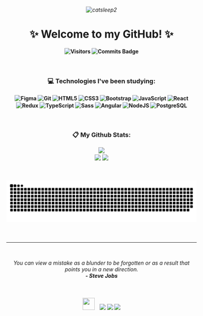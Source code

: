 <h6 align="center">

![catsleep2](https://github.com/evelynlacerda/evelynlacerda/assets/109745342/2abea0b5-23c7-4131-9ec2-5da4118d4c53)

</h6>
<h1 align="center">✨ Welcome to my GitHub! ✨</div></h1>
<h4 align="center">
    
![Visitors](https://api.visitorbadge.io/api/visitors?path=https%3A%2F%2Fgithub.com%2Fevelynlacerda%2Fevelynlacerda&label=Visits&countColor=%2352ac96&style=flat&labelStyle=none)
![Commits Badge](https://badges.pufler.dev/commits/monthly/evelynlacerda?color=52AC96)
</h4>

<br>

<h3 align="center">💻 Technologies I've been studying:</h3>
<h4 align="center"><div style="display: inline_block">
    <img align="center" alt="Figma" height="32" width="40" src="https://cdn.simpleicons.org/figma/202020/efefef" />
    <img align="center" alt="Git" height="32" width="40" src="https://cdn.simpleicons.org/git" />
    <img align="center" alt="HTML5" height="32" width="40" src="https://cdn.simpleicons.org/html5" />
    <img align="center" alt="CSS3" height="32" width="40" src="https://cdn.simpleicons.org/css3" />
    <img align="center" alt="Bootstrap" height="40" width="48" src="https://cdn.simpleicons.org/bootstrap/dddddd/404040" />
    <img align="center" alt="JavaScript" height="32" width="40" src="https://cdn.simpleicons.org/javascript/dddddd/404040" />
    <img align="center" alt="React" height="32" width="40" src="https://cdn.simpleicons.org/react/dddddd/404040" />
    <img align="center" alt="Redux" height="32" width="40" src="https://cdn.simpleicons.org/redux/dddddd/404040" />
    <img align="center" alt="TypeScript" height="32" width="40" src="https://cdn.simpleicons.org/typescript/dddddd/404040" />
    <img align="center" alt="Sass" height="32" width="40" src="https://cdn.simpleicons.org/sass/dddddd/404040" />
    <img align="center" alt="Angular" height="32" width="40" src="https://cdn.simpleicons.org/angular/dddddd/404040" />
    <img align="center" alt="NodeJS" height="32" width="40" src="https://cdn.simpleicons.org/node.js/dddddd/404040" />
    <img align="center" alt="PostgreSQL" height="32" width="40" src="https://cdn.simpleicons.org/postgresql/dddddd/404040" />
</div></h4>

<br>

<h3 align="center">📋 My Github Stats:</h3>
<p align="center">
    <img height="180em" src="https://github-readme-streak-stats.herokuapp.com?user=evelynlacerda&theme=gotham&border_radius=4&hide_border=true&mode=weekly"><br>
    <img height="160em" src="https://github-readme-stats.vercel.app/api?username=evelynlacerda&show_icons=true&include_all_commits=true&count_private=true&theme=gotham&border_radius=none&hide_border=true">
    <img height="160em" src="https://github-readme-stats.vercel.app/api/top-langs/?username=evelynlacerda&layout=compact&langs_count=7&theme=gotham&border_radius=none&hide_border=true"/>
</p>

<br>

<h4 align="center">
    <picture>
        <source media="(prefers-color-scheme: dark)" srcset="https://github.com/evelynlacerda/evelynlacerda/blob/output/github-contribution-grid-snake-dark.svg" />
        <source media="(prefers-color-scheme: light)" srcset="https://github.com/evelynlacerda/evelynlacerda/blob/output/github-contribution-grid-snake.svg" />
        <img alt="github-snake" src="https://github.com/evelynlacerda/evelynlacerda/blob/output/github-contribution-grid-snake.svg" />
    </picture>
</h4>

<br>
<hr>
<br>

<p align="center">
    <i>You can view a mistake as a blunder to be forgotten or as a result that points you in a new direction.</i><br>
    <i align="center"><b>- Steve Jobs</b></i>
</p>

<br>

<h4 align="center">
    <img height="32" width="32" src="https://badges.pufler.dev/contributors/evelynlacerda/evelynlacerda?size=50&padding=5&perRow=10&bots=true" />&nbsp&nbsp&nbsp
    <a href="https://instagram.com/evycode" target="_blank"><img src="https://img.shields.io/badge/-Instagram-%23E4405F?style=for-the-badge&logo=instagram&logoColor=white" target="_blank"></a>
    <a href="https://www.linkedin.com/in/evelynlacerda" target="_blank"><img src="https://img.shields.io/badge/-LinkedIn-%230077B5?style=for-the-badge&logo=linkedin&logoColor=white" target="_blank"></a>
    <a href = "mailto:evelyndslacerda@gmail.com"><img src="https://img.shields.io/badge/Gmail-D14836?style=for-the-badge&logo=gmail&logoColor=white" target="_blank"></a>
</h4>
